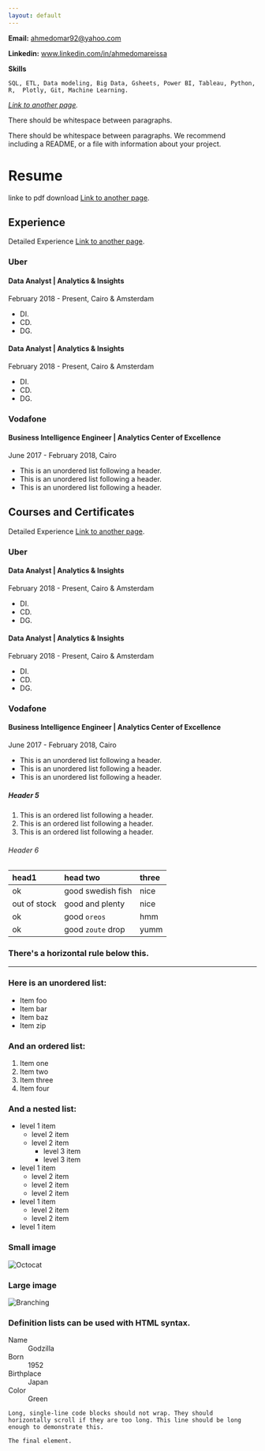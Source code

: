```yaml
---
layout: default
---
```

**Email:** ahmedomar92@yahoo.com    

**Linkedin:** www.linkedin.com/in/ahmedomareissa



**Skills**
```
SQL, ETL, Data modeling, Big Data, Gsheets, Power BI, Tableau, Python, R,  Plotly, Git, Machine Learning.
```



_[Link to another page](./another-page.html)._

There should be whitespace between paragraphs.

There should be whitespace between paragraphs. We recommend including a README, or a file with information about your project.

# Resume
linke to pdf download [Link to another page](./another-page.html).

## Experience

Detailed Experience [Link to another page](./another-page.html).

### Uber
#### Data Analyst | Analytics & Insights 

February 2018 - Present, Cairo & Amsterdam

*   DI.
*   CD.
*   DG.

#### Data Analyst | Analytics & Insights 

February 2018 - Present, Cairo & Amsterdam

*   DI.
*   CD.
*   DG.

### Vodafone
#### Business Intelligence Engineer | Analytics Center of Excellence

June 2017 - February 2018,  Cairo

*   This is an unordered list following a header.
*   This is an unordered list following a header.
*   This is an unordered list following a header.

## Courses and Certificates

Detailed Experience [Link to another page](./another-page.html).

### Uber
#### Data Analyst | Analytics & Insights 

February 2018 - Present, Cairo & Amsterdam

*   DI.
*   CD.
*   DG.

#### Data Analyst | Analytics & Insights 

February 2018 - Present, Cairo & Amsterdam

*   DI.
*   CD.
*   DG.

### Vodafone
#### Business Intelligence Engineer | Analytics Center of Excellence

June 2017 - February 2018,  Cairo

*   This is an unordered list following a header.
*   This is an unordered list following a header.
*   This is an unordered list following a header.

##### Header 5

1.  This is an ordered list following a header.
2.  This is an ordered list following a header.
3.  This is an ordered list following a header.

###### Header 6

| head1        | head two          | three |
|:-------------|:------------------|:------|
| ok           | good swedish fish | nice  |
| out of stock | good and plenty   | nice  |
| ok           | good `oreos`      | hmm   |
| ok           | good `zoute` drop | yumm  |

### There's a horizontal rule below this.

* * *

### Here is an unordered list:

*   Item foo
*   Item bar
*   Item baz
*   Item zip

### And an ordered list:

1.  Item one
1.  Item two
1.  Item three
1.  Item four

### And a nested list:

- level 1 item
  - level 2 item
  - level 2 item
    - level 3 item
    - level 3 item
- level 1 item
  - level 2 item
  - level 2 item
  - level 2 item
- level 1 item
  - level 2 item
  - level 2 item
- level 1 item

### Small image

![Octocat](https://github.githubassets.com/images/icons/emoji/octocat.png)

### Large image

![Branching](https://guides.github.com/activities/hello-world/branching.png)


### Definition lists can be used with HTML syntax.

<dl>
<dt>Name</dt>
<dd>Godzilla</dd>
<dt>Born</dt>
<dd>1952</dd>
<dt>Birthplace</dt>
<dd>Japan</dd>
<dt>Color</dt>
<dd>Green</dd>
</dl>

```
Long, single-line code blocks should not wrap. They should horizontally scroll if they are too long. This line should be long enough to demonstrate this.
```

```
The final element.
```
